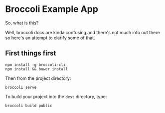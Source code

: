 # Broccoli Example App

So, what is this?

Well, broccoli docs are kinda confusing and there's not much info out
there so here's an attempt to clarify some of that.

## First things first

```
npm install -g broccoli-cli
npm install && bower install
```

Then from the project directory:

```
broccoli serve
```

To build your project into the `dest` directory, type:

```
broccoli build public
```
